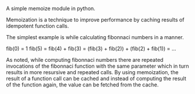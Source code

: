 A simple memoize module in python.

Memoization is a technique to improve performance by caching results of
idempotent function calls. 

The simplest example is while calculating fibonnaci numbers in a
manner. 

fib(0) = 1
fib(5) = fib(4) + fib(3)
       = (fib(3) + fib(2)) + (fib(2) + fib(1))
       = ...

As noted, while computing fibonnaci numbers there are repeated
invocations of the fibonnaci function with the same parameter which in
turn results in more resursive and repeated calls. By using memoization,
the result of a function call can be cached and instead of computing the
result of the function again, the value can be fetched from the cache.

